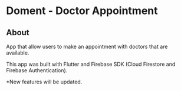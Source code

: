 # Doment - Doctor Appointment
## About
App that allow users to make an appointment with doctors that are available.

This app was built with Flutter and Firebase SDK (Cloud Firestore and Firebase Authentication).

*New features will be updated.
